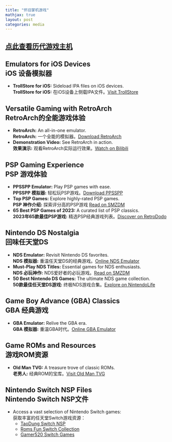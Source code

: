 ```yaml
---
title: "怀旧掌机游戏"
mathjax: true
layout: post
categories: media
---
```


## [点此查看历代游戏主机](https://9ioldgame.com/games/GBA-games.html)

## Emulators for iOS Devices <br> iOS 设备模拟器
- **TrollStore for iOS:** Sideload IPA files on iOS devices. <br> **TrollStore for iOS:** 在iOS设备上侧载IPA文件。[Visit TrollStore](https://trollstore.app/)

## Versatile Gaming with RetroArch <br> RetroArch的全能游戏体验
- **RetroArch:** An all-in-one emulator. <br> **RetroArch:** 一个全能的模拟器。[Download RetroArch](https://www.retroarch.com/index.php)
- **Demonstration Video:** See RetroArch in action. <br> **效果演示:** 观看RetroArch实际运行效果。[Watch on Bilibili](https://www.bilibili.com/video/BV1h34y1c7jC/?vd_source=84a986f8292e7cdf31541219b6c7844c)

## PSP Gaming Experience <br> PSP 游戏体验
- **PPSSPP Emulator:** Play PSP games with ease. <br> **PPSSPP 模拟器:** 轻松玩PSP游戏。[Download PPSSPP](https://www.ppsspp.org/)
- **Top PSP Games:** Explore highly-rated PSP games. <br> **PSP 神作介绍:** 探索评分高的PSP游戏 [Read on SMZDM](https://post.smzdm.com/p/akx325kk/)
- **65 Best PSP Games of 2023:** A curated list of PSP classics. <br> **2023年65款最佳PSP游戏:** 精选PSP经典游戏列表。[Discover on RetroDodo](https://retrododo.com/best-psp-games/)

## Nintendo DS Nostalgia <br> 回味任天堂DS
- **NDS Emulator:** Revisit Nintendo DS favorites. <br> **NDS 模拟器:** 重温任天堂DS的经典游戏。[Online NDS Emulator](https://ds.44670.org/)
- **Must-Play NDS Titles:** Essential games for NDS enthusiasts. <br> **NDS 必玩神作:** NDS爱好者的必玩游戏。[Read on SMZDM](https://post.smzdm.com/p/aoxqkggm/)
- **50 Best Nintendo DS Games:** The ultimate NDS game collection. <br> **50款最佳任天堂DS游戏:** 终极NDS游戏合集。[Explore on NintendoLife](https://www.nintendolife.com/guides/50-best-nintendo-ds-games-of-all-time)

## Game Boy Advance (GBA) Classics <br> GBA 经典游戏
- **GBA Emulator:** Relive the GBA era. <br> **GBA 模拟器:** 重温GBA时代。[Online GBA Emulator](https://gba.44670.org)

## Game ROMs and Resources <br> 游戏ROM资源
- **Old Man TVG:** A treasure trove of classic ROMs. <br> **老男人:** 经典ROM的宝库。[Visit Old Man TVG](https://www.oldmantvg.net)

## Nintendo Switch NSP Files <br> Nintendo Switch NSP文件
- Access a vast selection of Nintendo Switch games: <br> 获取丰富的任天堂Switch游戏资源：
  - [TaoDung Switch NSP](https://taodung.com/nintendo/switch/nintendo-switch-nsp/amp/)
  - [Roms Fun Switch Collection](https://www.roms.fun/switch/)
  - [Gamer520 Switch Games](https://www.gamer520.com/)
